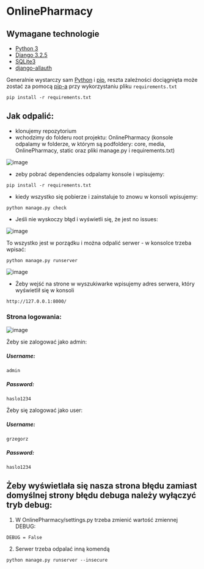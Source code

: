 # OnlinePharmacy

## Wymagane technologie
- [Python 3](https://www.python.org/downloads/release/python-390/)
- [Django 3.2.5](https://pypi.org/project/Django/3.2.5/)
- [SQLite3](https://www.sqlite.org/index.html)
- [django-allauth](https://django-allauth.readthedocs.io/en/latest/installation.html)

Generalnie wystarczy sam [Python](https://www.python.org/) i [pip](https://pypi.org/project/pip/), reszta zależności dociągnięta może zostać za pomocą [pip-a](https://pypi.org/project/pip/) przy wykorzystaniu pliku `requirements.txt`
```
pip install -r requirements.txt
```

## Jak odpalić:
- klonujemy repozytorium
- wchodzimy do folderu root projektu: OnlinePharmacy (konsole odpalamy w folderze, w którym są podfoldery: core, media, OnlinePharmacy, static oraz pliki manage.py i requirements.txt)

![image](https://user-images.githubusercontent.com/62251572/170886277-42ad4996-c7b1-4d9f-b3ad-9597c2511730.png)

- zeby pobrać dependencies odpalamy konsole i wpisujemy:
```
pip install -r requirements.txt
```
- kiedy wszystko się pobierze i zainstaluje to znowu w konsoli wpisujemy:
```
python manage.py check
```  
- Jeśli nie wyskoczy błąd i wyświetli się, że jest no issues:

![image](https://user-images.githubusercontent.com/62251572/170886440-b6ab56bb-87d2-4fc6-892f-769be7066947.png)

To wszystko jest w porządku i można odpalić serwer - w konsolce trzeba wpisać:
```
python manage.py runserver
```
![image](https://user-images.githubusercontent.com/62251572/170886535-a6527acd-bfe9-4699-a359-85449b2d3b5f.png)

- Żeby wejść na strone w wyszukiwarke wpisujemy adres serwera, który wyświetlił się w konsoli
```
http://127.0.0.1:8000/
```
### Strona logowania:
![image](https://user-images.githubusercontent.com/62251572/175108427-ebaf8cbb-f4cc-477a-b8fd-f6cc1aa32d2a.png)

Żeby sie zalogować jako admin:  
##### Username:  
```
admin
```
##### Password: 
```
haslo1234
```

Żeby się zalogować jako user:
##### Username:  
```
grzegorz
```
##### Password: 
```
haslo1234
```

## Żeby wyświetlała się nasza strona błędu zamiast domyślnej strony błędu debuga należy wyłączyć tryb debug:
1. W OnlinePharmacy/settings.py trzeba zmienić wartość zmiennej DEBUG:
```
DEBUG = False
```
2. Serwer trzeba odpalać inną komendą
```
python manage.py runserver --insecure
```
